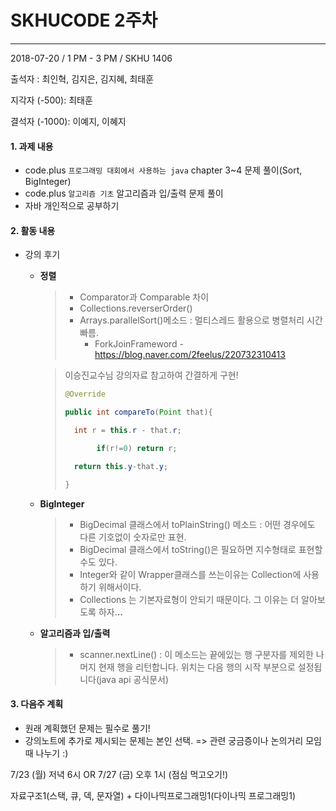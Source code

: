 # SKHUCODE 2주차

------

2018-07-20 / 1 PM - 3 PM  / SKHU 1406

출석자 : 최인혁, 김지은, 김지혜, 최태훈

지각자 (-500): 최태훈

결석자 (-1000): 이예지, 이혜지



#### 1. 과제 내용

- code.plus `프로그래밍 대회에서 사용하는 java` chapter  3~4 문제 풀이(Sort, BigInteger)
- code.plus `알고리즘 기초` 알고리즘과 입/출력 문제 풀이
- 자바 개인적으로 공부하기



#### 2. 활동 내용

* 강의 후기

  - **정렬**

    > * Comparator과 Comparable 차이
    > * Collections.reverserOrder()
    > * Arrays.parallelSort()메소드 : 멀티스레드 활용으로 병렬처리 시간 빠름.
    >   * ForkJoinFrameword - https://blog.naver.com/2feelus/220732310413

    > 이승진교수님 강의자료 참고하여 간결하게 구현!
    >
    > ``` java
    > @Override
    > 
    > public int compareTo(Point that){
    > 
    > 	int r = this.r - that.r;
    > 
    >        if(r!=0) return r;
    > 
    > 	return this.y-that.y;
    > 
    > }
    > ```

  - **BigInteger**

    > * BigDecimal 클래스에서 toPlainString() 메소드 : 어떤 경우에도 다른 기호없이 숫자로만 표현.
    > * BigDecimal 클래스에서 toString()은 필요하면 지수형태로 표현할 수도 있다.
    > * Integer와 같이 Wrapper클래스를 쓰는이유는 Collection에 사용하기 위해서이다.
    > * Collections 는 기본자료형이 안되기 때문이다. 그 이유는 더 알아보도록 하자.**..**

  - **알고리즘과 입/출력**

    > * scanner.nextLine() : 이 메소드는 끝에있는 행 구분자를 제외한 나머지 현재 행을 리턴합니다. 위치는 다음 행의 시작 부분으로 설정됩니다(java api 공식문서)



#### 3. 다음주 계획

- 원래 계획했던 문제는 필수로 풀기! 
- 강의노트에 추가로 제시되는 문제는 본인 선택. => 관련 궁금증이나 논의거리 모임 때 나누기 :)

7/23 (월) 저녁 6시 OR 7/27 (금)  오후 1시 (점심 먹고오기!)

자료구조1(스택, 큐, 덱, 문자열) + 다이나믹프로그래밍1(다이나믹 프로그래밍1)



